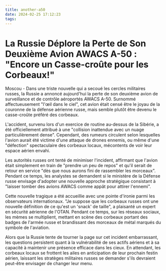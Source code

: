 ```yaml
---
title: another-a50
date: 2024-02-25 17:12:23
tags:
---
```

# La Russie Déplore la Perte de Son Deuxième Avion AWACS A-50 : "Encore un Casse-croûte pour les Corbeaux!"

Moscou - Dans une triste nouvelle qui a secoué les cercles militaires russes, la Russie a annoncé aujourd'hui la perte de son deuxième avion de surveillance et de contrôle aéroportés AWACS A-50. Surnommé affectueusement "l'œil dans le ciel", cet avion était censé être le joyau de la couronne de la défense aérienne russe, mais semble plutôt être devenu le casse-croûte préféré des corbeaux.

L'accident, survenu lors d'un exercice de routine au-dessus de la Sibérie, a été officiellement attribué à une "collision inattendue avec un nuage particulièrement dense". Cependant, des rumeurs circulent selon lesquelles l'avion aurait été victime d'une attaque de drones ennemis, ou même d'une "défection" spectaculaire des corbeaux locaux, mécontents de voir leur espace aérien envahi.

Les autorités russes ont tenté de minimiser l'incident, affirmant que l'avion était simplement en train de "prendre un peu de repos" et qu'il serait de retour en service "dès que nous aurons fini de rassembler les morceaux". Pendant ce temps, les analystes se demandent si le ministère de la Défense russe envisage d'adopter une nouvelle approche stratégique consistant à "laisser tomber des avions AWACS comme appât pour attirer l'ennemi".

Cette nouvelle tragique a été accueillie avec une pointe d'ironie parmi les observateurs internationaux. "Je suppose que les corbeaux russes ont une nouvelle définition de ce qu'est un 'snack' de taille", a plaisanté un expert en sécurité aérienne de l'OTAN. Pendant ce temps, sur les réseaux sociaux, les mèmes se multiplient, mettant en scène des corbeaux portant des badges de l'armée russe et brandissant des morceaux de métal marqués du symbole de l'aviation.

Alors que la Russie tente de tourner la page sur cet incident embarrassant, les questions persistent quant à la vulnérabilité de ses actifs aériens et à sa capacité à maintenir une présence efficace dans les cieux. En attendant, les corbeaux locaux se frottent les ailes en anticipation de leur prochain festin aérien, laissant les stratèges militaires russes se demander s'ils devraient peut-être envisager de changer leur menu.


